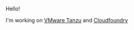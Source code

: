 Hello!

I'm working on [VMware Tanzu](https://tanzu.vmware.com/tanzu) and [Cloudfoundry](https://www.cloudfoundry.org/)
